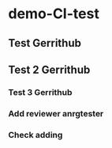 # demo-CI-test
## Test Gerrithub
## Test 2 Gerrithub
### Test 3 Gerrithub
### Add reviewer anrgtester
### Check adding
